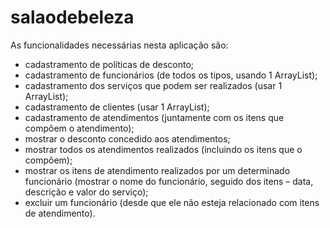 # salaodebeleza

As funcionalidades necessárias nesta aplicação são:
* cadastramento de políticas de desconto;
* cadastramento de funcionários (de todos os tipos, usando 1 ArrayList);
* cadastramento dos serviços que podem ser realizados (usar 1 ArrayList);
* cadastramento de clientes (usar 1 ArrayList);
* cadastramento de atendimentos (juntamente com os itens que compõem o atendimento);
* mostrar o desconto concedido aos atendimentos;
* mostrar todos os atendimentos realizados (incluindo os itens que o compõem);
* mostrar os itens de atendimento realizados por um determinado funcionário (mostrar o nome do funcionário, seguido dos itens – data, descrição e valor do serviço);
* excluir um funcionário (desde que ele não esteja relacionado com itens de atendimento).
